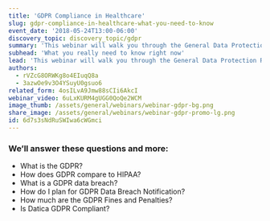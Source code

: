 ```yaml
---
title: 'GDPR Compliance in Healthcare'
slug: gdpr-compliance-in-healthcare-what-you-need-to-know
event_date: '2018-05-24T13:00-06:00'
discovery_topic: discovery_topic/gdpr
summary: 'This webinar will walk you through the General Data Protection Regulation, the much anticipated new European Union (EU) security and privacy framework that goes into effect on the 25th of this month.'
subhead: 'What you really need to know right now'
lead: 'This webinar will walk you through the General Data Protection Regulation, the much anticipated new European Union (EU) security and privacy framework that goes into effect on the 25th of this month. If you do anything with EU citizen healthcare data, then you are at risk of significant penalties for violations.'
authors:
  - rVZcG8ORWKg8o4EIuqQ8a
  - 3azwOe9v3O4YSuyU0gsuo6
related_form: 4osILvA9Jmw88sCIi6AkcI
webinar_video: 6uLxKURM4gUGG0QoQe2WCM
image_thumb: /assets/general/webinars/webinar-gdpr-bg.png
share_image: /assets/general/webinars/webinar-gdpr-promo-lg.png
id: 6d7s3sNdRuSWIwa6cWGmci
---
```

### We’ll answer these questions and more:

- What is the GDPR?
- How does GDPR compare to HIPAA?
- What is a GDPR data breach?
- How do I plan for GDPR Data Breach Notification?
- How much are the GDPR Fines and Penalties?
- Is Datica GDPR Compliant?
  